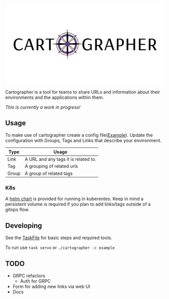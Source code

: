 ![intro](logo/CartoLogo.png)


Cartographer is a tool for teams to share URLs and information about their environments and the applications within them.

*This is currently a work in progress!*

## Usage

To make use of cartographer create a config file([Example](example/exampleConfig.yaml)). Update the configuration with Groups, Tags and Links that describe your environment.

| Type | Usage | 
| ---- | ----- |
| Link | A URL and any tags it is related to. |
| Tag | A grouping of related urls |
| Group | A group of related tags |

### K8s

A [helm chart](charts/cartographer/values.yaml)  is provided for running in kuberentes. Keep in mind a persistent volume is required if you plan to add links/tags outside of a gitops flow.

## Developing

See the [TaskFile](Taskfile.yml) for basic steps and required tools.

To run use `task serve` or `./cartographer -c example`

## TODO

* GRPC refactors
  * Auth for GRPC
* Form for adding new links via web UI
* Docs
